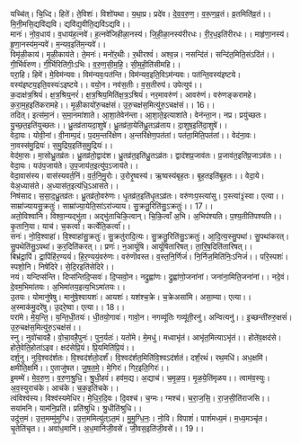 

  
यच्चि॑त्। चि॒ध्दि। हिते॑। ते॒विशः॑। विशो॑यथा। य॒था॒प्र। प्रदे॑व। दे॒व॒व॒रु॒ण॒। व॒रू॒ण॒व्र॒तं। व्र॒तमिति॑व्र॒तं।। मि॒नी॒मसि॒द्यवि॑द्यवि। द्यवि॑द्य॒वीति॒द्यवि॑ऽद्यवि।।  
मानः॑। नो॒व॒धाय॑। व॒धाय॑ह॒त्नवे॑। ह॒त्नवे॑जिहीळा॒नस्य॑। जि॒ही॒ळा॒नस्य॑रीरधः। री॒र॒ध॒इति॑रीरधः।। माहृ॑णा॒नस्य॑। हृ॒णा॒नस्य॑म॒न्यवे॑। म॒न्यव॒इति॑म॒न्यवे॑।।  
विमृ॑ळी॒काय॑। मृ॒ळी॒काय॑ते। ते॒मनः॑। मनो॑र॒थीः। र॒थीरश्वं॑। अश्व॒न्न। नसन्दि॑तं। सन्दि॑त॒मिति॒संऽदि॑तं।। गी॒र्भिर्व॑रुण। गी॒र्भिरिति॑गीः॒ऽभिः। व॒रु॒ण॒सी॒म॒हि॒। सी॒म॒ही॒ति॑सीमहि।।  
परा॒हि। हिमे॑। मे॒विम॑न्यवः। विम॑न्यवः॒पत॑न्ति। विम॑न्यव॒इति॒विऽम॑न्यवः। पत॑न्ति॒वस्य॑इष्टये। वस्य॑इष्टय॒इति॒वस्यः॑ऽइष्टये।। वयो॒न। नव॑स॒तीः। व॒स॒तीरुप॑। उपेत्युप॑।।  
क॒दाक्ष॑त्र॒श्रियं॑। क्ष॒त्र॒श्रिय्॒नरं॑। क्ष॒त्र॒श्रिय॒मिति॑क्ष॒त्र॒ऽश्रियं॑। नर॒मावरु॑णं। आवरु॑णं। वरु॑णङ्करामहे। क॒रा॒म॒ह॒इति॑करामहे।। मृ॒ळी॒कायो॑रु॒चक्ष॑सं। उ॒रु॒चक्ष॑स॒मित्यु॑रु॒ऽचक्ष॑सं।। 16।।  
तदित्। इत्स॑मा॒नं। स॒मा॒नमा॑शाते। आ॒शा॒तेवेन॑न्ता। आ॒शा॒ते॒इत्याशा॑ते। वेन॑न्ता॒न। नप्र। प्रयु॑च्छतः। यु॒च्छ॒त॒इति॑युच्छतः।। ध्रु॒तव्र॑तायदा॒शुषे॑। ध्रु॒तव्र॑ता॒येति॑ध्रु॒तऽव्र॑ताय। दा॒शुष॒इति॑दा॒शुषे॑।।  
वेदा॒यः। योवी॒नां। वी॒नाम्प॒दं। प॒दम॒न्तरि॑क्षेण। अ॒न्तरि॑क्षेण॒पत॑तां। पत॑ता॒मिति॒पत॑तां।। वेद॑ना॒वः। ना॒वस्स॑मु॒द्रियः॑। स॒मु॒द्रिय॒इति॑स॒मु॒द्रियः॑।।  
वेद॑मा॒सः। मा॒सोध्रु॒तव्र॑तः। ध्रु॒तव्र॑तो॒द्वाद॑श। ध्रु॒तव्र॑त॒इति॑ध्रु॒तऽव्र॑तः। द्वाद॑शप्र॒जाव॑तः। प्र॒जाव॑त॒इति॑प्र॒जाऽव॑तः।। वेदा॒यः। यउ॑प॒जाय॑ते। उ॒प॒जाय॑त॒इत्यु॑प॒ऽजाय॑ते।।  
वेदा॒वास॑स्य। वास॑स्यवर्त॒निं। व॒र्त॒नि॒मु॒रोः। उ॒रोरृ॒ष्वस्य॑। ऋ॒ष्वस्य॑बृह॒तः। बृ॒ह॒तइति॑बृ॒ह॒तः।। वेदा॒ये। येअ॒ध्यास॑ते। अ॒ध्यास॑त॒इत्य॑धि॒ऽआस॑ते।।  
निष॑साद। स॒सा॒द॒ध्रु॒तव्र॑तः। ध्रु॒तव्र॑तो॒वरु॑णः। धृ॒तव्र॑त॒इति॑धृ॒तऽव्र॑तः। वरु॑णःप॒स्त्या॑सु। प॒स्त्या॑३॒॑स्वा। एत्या।। साम्रा॑ज्यायसु॒क्रतुः॑। साम्रा॑ज्या॒येति॒सांऽरा॑ज्याय। सु॒क्रतु॒रिति॑सु॒ऽक्रतुः॑।। 17।।  
अतो॒विश्वा॑नि। विश्वा॒न्यद्भु॑ता। अद्भु॑ताचिकि॒त्वान्। चि॒कि॒त्वाँ अ॒भि। अ॒भिप॑श्यति। प॒श्य॒तीति॑पश्यति।। कृ॒तानि॒या। याच॑। च॒कर्त्वा॑। कर्त्वेति॒कर्त्वा॑।।  
सनः॑। नो॒वि॒श्वाहा॑। वि॒श्वाहा॑सु॒क्रतुः॑। सु॒क्रतु॑रादि॒त्यः। सु॒क्रतु॒रिति॑सु॒ऽक्रतुः॑। आ॒दि॒त्य॒स्सु॒पथा॑। सु॒पथा॑करत्। सु॒पथेति॑सु॒ऽपथा॑। क॒र॒दिति॑करत्।। प्रणः॑। न॒आयूं॑षि। आयूं॑षितारिषत्। ता॒रि॒ष॒दिति॑तारिषत्।।  
बिभ्र॑द्रा॒पिं। द्रा॒पिंहि॑र॒ण्ययं॑। हि॒र॒ण्ययं॒वरु॑णः। वरु॑णॊवस्त। व॒स्त॒नि॒र्णिजं॑। नि॒र्निज॒मिति॑निः॒ऽनिजं॑।। परि॒स्पशः॑। स्पशो॒नि। निषे॑दिरे। से॒दि॒रइति॑सेदिरे।।  
नयं। यन्दिप्स॑न्ति। दिप्स॑न्तिदि॒प्सवः॑। दि॒प्सवो॒न। नद्रुह्वा॑णः। द्रुह्वा॑णो॒जना॑नां। जना॑ना॒मिति॒जना॑नां।। नदे॒वं। दे॒वम॒भिमा॑तयः। अ॒भिमा॑तय॒इत्य॒भिऽमा॑तयः।।  
उ॒तयः। योमानु॑षेषु। मानु॑षे॒श्वायशः॑। आयशः॑। यश॑श्च॒क्रे। च॒क्रेअसा॑मि। असा॒म्या। एत्या।। अ॒स्माक॑मु॒दरे॑षु। उ॒दरे॒ष्वा। एत्या।। 18।।  
परा॑मे। मे॒य॒न्ति॒। य॒न्ति॒धी॒तयः॑। धी॒तयो॒गावः॑। गावो॒न। नगव्यू॑तिः गव्यू॑ती॒रनु॑। अन्वित्यनु॑।। इ॒च्छन्ती॑रुरु॒क्षसं॑। उ॒रु॒चक्ष॑स॒मित्यु॑रु॒ऽचक्ष॑सं।।  
स्नु। नुवो॑चावहै। वो॒चा॒वहै॒पुनः॑। पुन॒र्यतः॑। यतो॑मे। मे॒मधु॑। मध्वाभृ॑तं। आभृ॑त॒मित्याऽभृ॑तं।। होते॑व॒क्षद॑से। होते॒वेति॒होता॑ऽइव। क्षद॑सेप्रि॒यं। प्रि॒यमिति॑प्रि॒यं।।  
दर्श्॒नु। नुवि॒श्वद॑र्शतः। वि॒श्वद॑र्शतो॒दर्शं॑। वि॒श्वद॑र्शत॒मिति॑वि॒श्वऽद॑र्शतं। दर्शं॒रथं॑। रथ॒मधि॑। अध॒क्षमि॑। क्षमीति॒क्षमि॑।। ए॒ताजु॑षत। जु॒ष॒त॒मे॒। मे॒गिरः॑। गिर॒इति॒गिरः॑।।  
इ॒मम्मे॑। मे॒व॒रु॒ण॒। व॒रु॒ण॒श्रु॒धि॒। श्रु॒धी॒हवं॑। हव॑म॒द्य। अ॒द्याच॑। च॒मृ॒ळ॒य॒। मृ॒ळ॒ये॒ति॑मृळय।। त्वाम॑व॒स्युः। अ॒व॒स्युराच॑के। आच॑के। च॒क॒इति॑चके।।  
त्वंविश्व॑स्य। विश्व॑स्यमेधिर। मे॒धि॒र॒दि॒वः। दि॒वश्च॑। च॒ग्मः। ग्मश्च॑। च॒रा॒ज॒सि॒। रा॒ज॒सी॒ति॑राजसि।। सया॑मनि। याम॑नि॒प्रति॑। प्रति॑श्रुधि। श्रु॒धीति॑श्रुधि।।  
उदु॑त्त॒मं। उ॒त्त॒मम्मु॑मुग्धि। उ॒त्त॒ममित्यु॑त्ऽत॒मं। मु॒मु॒ग्धि॒नः॒। नो॒वि। विपाशं॑। पाशं॑मध्य॒मं। म॒ध्य॒मञ्चृ॑त। चृ॒तेति॑चृत।। अवा॑ध॒मानि॑। अ॒ध॒मानि॑जी॒वसे॑। जी॒वस॒इति॑जी॒वसे॑।। 19।।  
